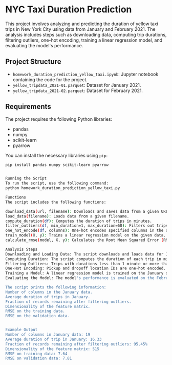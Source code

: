 # NYC Taxi Duration Prediction

This project involves analyzing and predicting the duration of yellow taxi trips in New York City using data from January and February 2021. The analysis includes steps such as downloading data, computing trip durations, filtering outliers, one-hot encoding, training a linear regression model, and evaluating the model's performance.

## Project Structure

- `homework_duration_prediction_yellow_taxi.ipynb`: Jupyter notebook containing the code for the project.
- `yellow_tripdata_2021-01.parquet`: Dataset for January 2021.
- `yellow_tripdata_2021-02.parquet`: Dataset for February 2021.

## Requirements

The project requires the following Python libraries:

- pandas
- numpy
- scikit-learn
- pyarrow

You can install the necessary libraries using `pip`:

```bash
pip install pandas numpy scikit-learn pyarrow


Running the Script
To run the script, use the following command:
python homework_duration_prediction_yellow_taxi.py

Functions
The script includes the following functions:

download_data(url, filename): Downloads and saves data from a given URL.
load_data(filename): Loads data from a given filename.
compute_duration(df): Computes the duration of trips in minutes.
filter_outliers(df, min_duration=1, max_duration=60): Filters out trips with durations outside the specified range.
one_hot_encode(df, columns): One-hot encodes specified columns in the dataframe.
train_model(X, y): Trains a linear regression model on the given data.
calculate_rmse(model, X, y): Calculates the Root Mean Squared Error (RMSE) for the given model and data.

Analysis Steps
Downloading and Loading Data: The script downloads and loads data for January and February 2021.
Computing Duration: The script computes the duration of each trip in minutes.
Filtering Outliers: Trips with durations less than 1 minute or more than 60 minutes are filtered out.
One-Hot Encoding: Pickup and dropoff location IDs are one-hot encoded.
Training a Model: A linear regression model is trained on the January data.
Evaluating the Model: The model's performance is evaluated on the February data.

The script prints the following information:
Number of columns in the January data.
Average duration of trips in January.
Fraction of records remaining after filtering outliers.
Dimensionality of the feature matrix.
RMSE on the training data.
RMSE on the validation data.


Example Output
Number of columns in January data: 19
Average duration of trip in January: 16.33
Fraction of records remaining after filtering outliers: 95.45%
Dimensionality of the feature matrix: 515
RMSE on training data: 7.64
RMSE on validation data: 7.81
